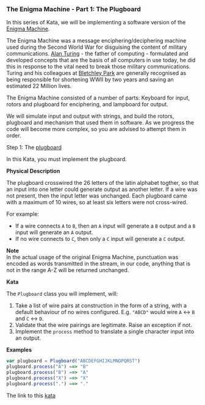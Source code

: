 ### The Enigma Machine - Part 1: The Plugboard

In this series of Kata, we will be implementing a software version of the [Enigma Machine](http://en.wikipedia.org/wiki/Enigma_machine).

The Enigma Machine was a message enciphering/deciphering machine used during the Second World War for disguising the content of military communications. [Alan Turing](http://en.wikipedia.org/wiki/Alan_Turing) - the father of computing - formulated and developed concepts that are the basis of all computers in use today, he did this in response to the vital need to break those military communications. Turing and his colleagues at [Bletchley Park](http://en.wikipedia.org/wiki/Bletchley_Park) are generally recognised as being responsible for shortening WWII by two years and saving an estimated 22 Million lives.

The Enigma Machine consisted of a number of parts: Keyboard for input, rotors and plugboard for enciphering, and lampboard for output.

We will simulate input and output with strings, and build the rotors, plugboard and mechanism that used them in software. As we progress the code will become more complex, so you are advised to attempt them in order.

Step 1: The [plugboard](http://en.wikipedia.org/wiki/Enigma_machine#Plugboard)

In this Kata, you must implement the plugboard.

**Physical Description**  

The plugboard crosswired the 26 letters of the latin alphabet togther, so that an input into one letter could generate output as another letter. If a wire was not present, then the input letter was unchanged. Each plugboard came with a maximum of 10 wires, so at least six letters were not cross-wired.

For example:
* If a wire connects `A` to `B`, then an `A` input will generate a `B` output and a `B` input will generate an `A` output.
* If no wire connects to `C`, then only a `C` input will generate a `C` output.

**Note**  
In the actual usage of the original Enigma Machine, punctuation was encoded as words transmitted in the stream, in our code, anything that is not in the range A-Z will be returned unchanged.

**Kata**  

The `Plugboard` class you will implement, will:  
1. Take a list of wire pairs at construction in the form of a string, with a default behaviour of no wires configured. E.g. `"ABCD"` would wire `A` <-> `B` and `C` <-> `D`.
2. Validate that the wire pairings are legitimate. Raise an exception if not.
3. Implement the `process` method to translate a single character input into an output.  

**Examples**  
```javascript
var plugboard = Plugboard("ABCDEFGHIJKLMNOPQRST")
plugboard.process("A") ==> "B"
plugboard.process("B") ==> "A"
plugboard.process("X") ==> "X"
plugboard.process(".") ==> "."
```

The link to this [kata](https://www.codewars.com/kata/the-enigma-machine-part-1-the-plugboard/javascript)
